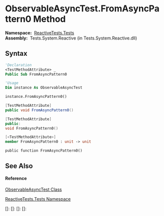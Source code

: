 # ObservableAsyncTest.FromAsyncPattern0 Method

**Namespace:**  [ReactiveTests.Tests](ReactiveTests.Tests\ReactiveTests.Tests.md)  
**Assembly:**  Tests.System.Reactive (in Tests.System.Reactive.dll)

## Syntax

```vb
'Declaration
<TestMethodAttribute> _
Public Sub FromAsyncPattern0
```

```vb
'Usage
Dim instance As ObservableAsyncTest

instance.FromAsyncPattern0()
```

```csharp
[TestMethodAttribute]
public void FromAsyncPattern0()
```

```c++
[TestMethodAttribute]
public:
void FromAsyncPattern0()
```

```fsharp
[<TestMethodAttribute>]
member FromAsyncPattern0 : unit -> unit 
```

```jscript
public function FromAsyncPattern0()
```

## See Also

#### Reference

[ObservableAsyncTest Class](ObservableAsyncTest\ObservableAsyncTest.md)

[ReactiveTests.Tests Namespace](ReactiveTests.Tests\ReactiveTests.Tests.md)

[]: 
[]: 
[]: 
[]: 
